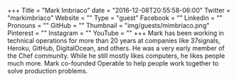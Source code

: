 +++
Title = "Mark Imbriaco"
date = "2016-12-08T20:55:58-06:00"
Twitter = "markimbriaco"
Website = ""
Type = "guest"
Facebook = ""
Linkedin = ""
Pronouns = ""
GitHub = ""
Thumbnail = "img/guests/mimbriaco.png"
Pinterest = ""
Instagram = ""
YouTube = ""
+++
Mark has been working in technical operations for more than 20 years at companies like 37signals, Heroku, GitHub, DigitalOcean, and others. He was a very early member of the Chef community. While he still mostly likes computers, he likes people much more. Mark co-founded Operable to help people work together to solve production problems.

